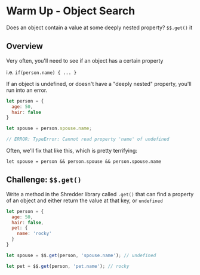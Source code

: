# Warm Up - Object Search

Does an object contain a value at some deeply nested property? `$$.get()` it

## Overview

Very often, you'll need to see if an object has a certain property

i.e. `if(person.name) { ... }`

If an object is undefined, or doesn't have a "deeply nested" property, you'll run into an error.

```javascript
let person = {
  age: 50,
  hair: false
}

let spouse = person.spouse.name;

// ERROR: TypeError: Cannot read property 'name' of undefined
```

Often, we'll fix that like this, which is pretty terrifying:

`let spouse = person && person.spouse && person.spouse.name`

## Challenge: `$$.get()`

Write a method in the Shredder library called `.get()` that can find a property of an object and either return the value at that key, or `undefined`

```javascript
let person = {
  age: 50,
  hair: false,
  pet: {
    name: 'rocky'
  }
}

let spouse = $$.get(person, 'spouse.name'); // undefined

let pet = $$.get(person, 'pet.name'); // rocky
```
